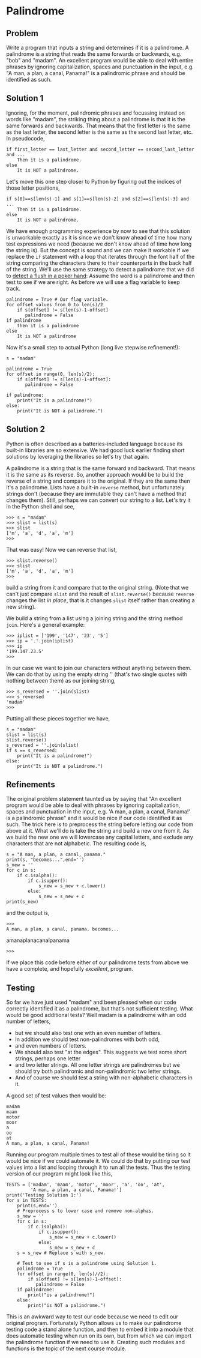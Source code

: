 # Palindrome

## Problem

Write a program that inputs a string and determines if it is a palindrome. A palindrome is a string that reads the same forwards or backwards, e.g. "bob" and "madam". An excellent program would be able to deal with entire phrases by ignoring capitalization, spaces and punctuation in the input, e.g. "A man, a plan, a canal, Panama!" is a palindromic phrase and should be identified as such.

## Solution 1

Ignoring, for the moment, palindromic phrases and focussing instead on words like "madam", the striking thing about a palindrome is that it is the same forwards and backwards. That means that the first letter is the same as the last letter, the second letter is the same as the second last letter, etc. In pseudocode,

```
if first_letter == last_letter and second_letter == second_last_letter and ...
    Then it is a palindrome.
else
    It is NOT a palindrome.
```

Let's move this one step closer to Python by figuring out the indices of those letter positions,

```
if s[0]==s[len(s)-1] and s[1]==s[len(s)-2] and s[2]==s[len(s)-3] and ...
    Then it is a palindrome.
else
    It is NOT a palindrome.
```

We have enough programming experience by now to see that this solution is unworkable exactly as it is since we don't know ahead of time how many test expressions we need (because we don't know ahead of time how long the string is). But the concept is sound and we can make it workable if we replace the `if` statement with a loop that iterates through the font half of the string comparing the characters there to their counterparts in the back half of the string. We'll use the same strategy to detect a palindrome that we did to [detect a flush in a poker hand](009-poker-hands.md): Assume the word is a palindrome and then test to see if we are right. As before we will use a flag variable to keep track.

```
palindrome = True # Our flag variable.
for offset values from 0 to len(s)/2
    if s[offset] != s[len(s)-1-offset]
       palindrome = False
if palindrome
    then it is a palindrome
else
    It is NOT a palindrome
```

Now it's a small step to actual Python (long live stepwise refinement!):

```
s = "madam"

palindrome = True
for offset in range(0, len(s)/2):
    if s[offset] != s[len(s)-1-offset]:
       palindrome = False

if palindrome:
    print("It is a palindrome!")
else:
    print("It is NOT a palindrome.")
```

## Solution 2

Python is often described as a batteries-included language because its built-in libraries are so extensive. We had good luck earlier finding short solutions by leveraging the libraries so let's try that again.

A palindrome is a string that is the same forward and backward. That means it is the same as its reverse. So, another approach would be to build the reverse of a string and compare it to the original. If they are the same then it's a palindrome. Lists have a built-in `reverse` method, but unfortunately strings don't (because they are immutable they can't have a method that changes them). Still, perhaps we can convert our string to a list. Let's try it in the Python shell and see,

```
>>> s = "madam"
>>> slist = list(s)
>>> slist
['m', 'a', 'd', 'a', 'm']
>>>
```

That was easy! Now we can reverse that list,

```
>>> slist.reverse()
>>> slist
['m', 'a', 'd', 'a', 'm']
>>>
```

build a string from it and compare that to the original string. (Note that we can't just compare `slist` and the result of `slist.reverse()` because `reverse` changes the list _in place_, that is it changes `slist` itself rather than creating a new string).

We build a string from a list using a joining string and the string method `join`. Here's a general example:

```
>>> iplist = ['199', '147', '23', '5']
>>> ip = '.'.join(iplist)
>>> ip
'199.147.23.5'
>>>
```

In our case we want to join our characters without anything between them. We can do that by using the empty string '' (that's two single quotes with nothing between them) as our joining string,

```
>>> s_reversed = ''.join(slist)
>>> s_reversed
'madam'
>>>
```

Putting all these pieces together we have,

```
s = "madam"
slist = list(s)
slist.reverse()
s_reversed = ''.join(slist)
if s == s_reversed:
    print("It is a palindrome!")
else:
    print("It is NOT a palindrome.")
```

## Refinements

The original problem statement taunted us by saying that "An excellent program would be able to deal with phrases by ignoring capitalization, spaces and punctuation in the input, e.g. 'A man, a plan, a canal, Panama!' is a palindromic phrase" and it would be nice if our code identified it as such. The trick here is to preprocess the string before letting our code from above at it. What we'll do is take the string and build a new one from it. As we build the new one we will lowercase any capital letters, and exclude any characters that are not alphabetic. The resulting code is,

```
s = "A man, a plan, a canal, panama."
print(s, "becomes...",end='')
s_new = ''
for c in s:
    if c.isalpha():
        if c.isupper():
            s_new = s_new + c.lower()
        else:
            s_new = s_new + c
print(s_new)
```

and the output is,

```
>>>
A man, a plan, a canal, panama. becomes...
```

amanaplanacanalpanama

```
>>>
```

If we place this code before either of our palindrome tests from above we have a complete, and hopefully _excellent_, program.

## Testing

So far we have just used "madam" and been pleased when our code
correctly identified it as a palindrome, but that's not sufficient
testing. What would be good additional tests? Well madam is a palindrome
with an odd number of letters,

-   but we should also test one with an even number of letters.
-   In addition we should test non-palindromes with both odd,
-   and even numbers of letters.
-   We should also test "at the edges". This suggests we test some
    short strings, perhaps one letter
-   and two letter strings. All one letter strings are palindromes but
    we should try both palindromic and non-palindromic two letter
    strings.
-   And of course we should test a string with non-alphabetic characters
    in it.

A good set of test values then would be:

    madam
    maam
    motor
    moor
    a
    oo
    at
    A man, a plan, a canal, Panama!

Running our program multiple times to test all of these would be tiring
so it would be nice if we could automate it. We could do that by putting
our test values into a list and looping through it to run all the tests.
Thus the testing version of our program might look like this,

    TESTS = ['madam', 'maam', 'motor', 'moor', 'a', 'oo', 'at',
             'A man, a plan, a canal, Panama!']
    print('Testing Solution 1:')
    for s in TESTS:
        print(s,end='')
        # Preprocess s to lower case and remove non-alphas.
        s_new = ''
        for c in s:
            if c.isalpha():
                if c.isupper():
                    s_new = s_new + c.lower()
                else:
                    s_new = s_new + c
        s = s_new # Replace s with s_new.
        
        # Test to see if s is a palindrome using Solution 1.
        palindrome = True
        for offset in range(0, len(s)//2):
            if s[offset] != s[len(s)-1-offset]:
               palindrome = False
        if palindrome:
            print("is a palindrome!")
        else:
            print("is NOT a palindrome.")

This is an awkward way to test our code because we need to edit our
original program. Fortunately Python allows us to make our palindrome
testing code a stand alone function, and then to embed it into a module
that does automatic testing when run on its own, but from which we can
import the palindrome function if we need to use it. Creating such
modules and functions is the topic of the next course module.
